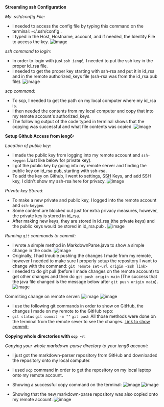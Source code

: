 **Streamling ssh Configuration**

_My .ssh/config File:_
* I needed to access the config file by typing this command on the terminal: ~:/.ssh/config .
* I typed in the Host, Hostname, account, and if needed, the Identity File to access the key.
![image](https://user-images.githubusercontent.com/103149284/167310603-dc075ffb-16d3-4f9e-b645-0d4a037d402b.png)

_ssh command to login:_
* In order to login with just `ssh ieng6`, I needed to put the ssh key in the proper id_rsa file.
* I needed to get the proper key starting with ssh-rsa and put it in id_rsa and in the remote authorized_keys file (ssh-rsa was from the id_rsa.pub file).
![image](https://user-images.githubusercontent.com/103149284/167344927-6a09fc21-a731-4a82-b7ed-de9452cb7245.png)

_scp command:_
* To scp, I needed to get the path on my local computer where my id_rsa is.
* I then needed the contents from my local computer and copy that into my remote account's authorized_keys.
* The following output of the code typed in terminal shows that the copying was successful and what file contents was copied.
![image](https://user-images.githubusercontent.com/103149284/167477247-c12b6761-e266-4662-a769-51b41d71a5be.png)
 


**Setup Github Access from ieng6:**

_Location of public key:_
* I made the public key from logging into my remote account and `ssh-keygen` (Just like below for private key).
* I got the public key by going into my remote server and finding the public key on id_rsa.pub, starting with ssh-rsa.
* To add the key on Github, I went to settings, SSH Keys, and add SSH key, I didn't show my ssh-rsa here for privacy.
![image](https://user-images.githubusercontent.com/103149284/167480453-1911af09-24f4-4c7f-9525-c667504bb131.png)

_Private key Stored:_
* To make a new private and public key, I logged into the remote account and `ssh-keygen`.
* Some content are blocked out just for extra privacy measures, however, the private key is stored in id_rsa.
* After making new keys, they are stored in id_rsa (the private keys) and the public keys would be stored in id_rsa.pub .
![image](https://user-images.githubusercontent.com/103149284/167479729-d811d538-e860-4882-a730-b936a439dc49.png)

_Running `git` commands to commit:_
* I wrote a simple method in MarkdownParse.java to show a simple change in the code.
![image](https://user-images.githubusercontent.com/103149284/167491069-b6182fc0-b2ec-4962-8be6-b012d852789a.png)
* Originally, I had trouble pushing the changes I made from my remote, however I needed to make sure I properly setup the repository I want to change with the command: `git remote set-url origin <ssh link>`
* I needed to do git pull (before I made changes on the remote account) to get other changes and then do `git push origin main` (The success that the java file changed is the message below after `git push origin main`).
![image](https://user-images.githubusercontent.com/103149284/167491222-39faf8e9-6497-451a-85ed-90a63bf40907.png)

Commiting change on remote server:
![image](https://user-images.githubusercontent.com/103149284/167520441-f2f8c3c7-9f20-476c-8bcd-4b6c1424a864.png)
![image](https://user-images.githubusercontent.com/103149284/167520467-5f6aae94-b91c-482f-8514-84a558987d5d.png)
* I use the following git commands in order to show on GitHub, the changes I made on my remote to the GitHub repo:
* `git status` `git commit -m ""` `git push` All those methods were done on the terminal from the remote sever to see the changes.
[Link to show commit:](https://github.com/evprado849/markdown-parser/commit/060ad3688221f275c54318f2aada0a9b34db65f2)


**Copying whole directories with `scp -r`:**

_Copying your whole markdown-parse directory to your ieng6
account:_ 
* I just got the markdown-parser repository from GitHub and downloaded the repository onto my local computer.
* I used `scp` command in order to get the repository on my local laptop onto my remote account.
* Showing a successful copy command on the terminal:
![image](https://user-images.githubusercontent.com/103149284/167501832-c4208dff-ad12-47d6-8e5b-cb1b4a08246e.png)
![image](https://user-images.githubusercontent.com/103149284/167502742-0e97858a-381a-4e9d-9723-4ce9bee543cb.png)

* Showing that the new markdown-parse repository was also copied onto my remote account:
![image](https://user-images.githubusercontent.com/103149284/167502035-a4bc8bfc-b03a-4034-917f-4316cf2322ed.png)

